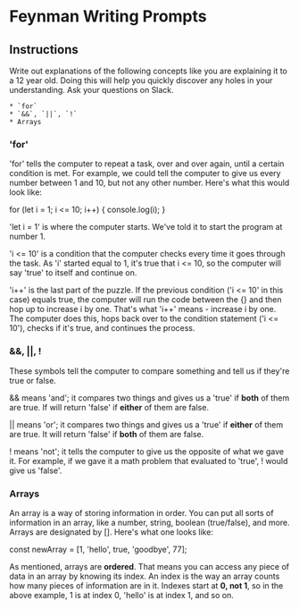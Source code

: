 # Feynman Writing Prompts

## Instructions
Write out explanations of the following concepts like you are explaining it to a 12 year old.  Doing this will help you quickly discover any holes in your understanding.  Ask your questions on Slack.
		
	* `for`
	* `&&`, `||`, `!`
	* Arrays


### 'for'
'for' tells the computer to repeat a task, over and over again, until a certain condition is met. For example, we could tell the computer to give us every number between 1 and 10, but not any other number. Here's what this would look like:

for (let i = 1; i <= 10; i++) {
    console.log(i);
}

'let i = 1' is where the computer starts. We've told it to start the program at number 1.

'i <= 10' is a condition that the computer checks every time it goes through the task. As 'i' started equal to 1, it's true that i <= 10, so the computer will say 'true' to itself and continue on.

'i++' is the last part of the puzzle. If the previous condition ('i <= 10' in this case) equals true, the computer will run the code between the {} and then hop up to increase i by one. That's what 'i++' means - increase i by one. The computer does this, hops back over to the condition statement ('i <= 10'), checks if it's true, and continues the process.

### &&, ||, !
These symbols tell the computer to compare something and tell us if they're true or false. 

&& means 'and'; it compares two things and gives us a 'true' if **both** of them are true. If will return 'false' if **either** of them are false.

|| means 'or'; it compares two things and gives us a 'true' if **either** of them are true. It will return 'false' if **both** of them are false.

! means 'not'; it tells the computer to give us the opposite of what we gave it. For example, if we gave it a math problem that evaluated to 'true', ! would give us 'false'.

### Arrays
An array is a way of storing information in order. You can put all sorts of information in an array, like a number, string, boolean (true/false), and more. Arrays are designated by []. Here's what one looks like:

const newArray = [1, 'hello', true, 'goodbye', 77];

As mentioned, arrays are **ordered**. That means you can access any piece of data in an array by knowing its index. An index is the way an array counts how many pieces of information are in it. Indexes start at **0, not 1**, so in the above example, 1 is at index 0, 'hello' is at index 1, and so on.